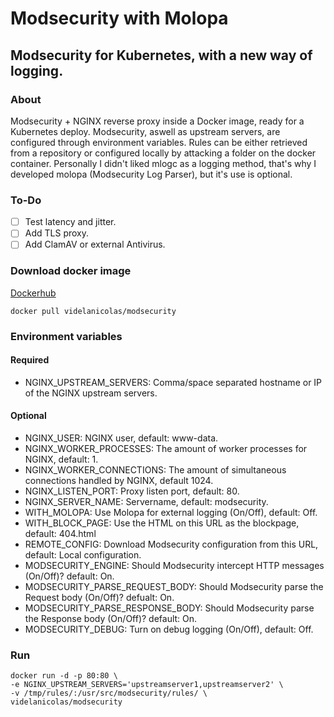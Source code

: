 # Modsecurity with Molopa

## Modsecurity for Kubernetes, with a new way of logging.

### About
Modsecurity + NGINX reverse proxy inside a Docker image, ready for a Kubernetes deploy. Modsecurity, aswell as upstream servers, are configured through environment variables. Rules can be either retrieved from a repository or configured locally by attacking a folder on the docker container. Personally I didn't liked mlogc as a logging method, that's why I developed molopa (Modsecurity Log Parser), but it's use is optional.
### To-Do
  - [ ] Test latency and jitter.
  - [ ] Add TLS proxy.
  - [ ] Add ClamAV or external Antivirus.
### Download docker image

[Dockerhub](https://hub.docker.com/r/videlanicolas/modsecurity/)

```shell
docker pull videlanicolas/modsecurity
```
### Environment variables
#### Required
   * NGINX_UPSTREAM_SERVERS: Comma/space separated hostname or IP of the NGINX upstream servers.
#### Optional
   * NGINX_USER: NGINX user, default: www-data.
   * NGINX_WORKER_PROCESSES: The amount of worker processes for NGINX, default: 1.
   * NGINX_WORKER_CONNECTIONS: The amount of simultaneous connections handled by NGINX, default 1024.
   * NGINX_LISTEN_PORT: Proxy listen port, default: 80.
   * NGINX_SERVER_NAME: Servername, default: modsecurity.
   * WITH_MOLOPA: Use Molopa for external logging (On/Off), default: Off.
   * WITH_BLOCK_PAGE: Use the HTML on this URL as the blockpage, default: 404.html
   * REMOTE_CONFIG: Download Modsecurity configuration from this URL, default: Local configuration.
   * MODSECURITY_ENGINE: Should Modsecurity intercept HTTP messages (On/Off)? default: On.
   * MODSECURITY_PARSE_REQUEST_BODY: Should Modsecurity parse the Request body (On/Off)? defualt: On.
   * MODSECURITY_PARSE_RESPONSE_BODY: Should Modsecurity parse the Response body (On/Off)? default: On.
   * MODSECURITY_DEBUG: Turn on debug logging (On/Off), default: Off.
### Run
```shell
docker run -d -p 80:80 \
-e NGINX_UPSTREAM_SERVERS='upstreamserver1,upstreamserver2' \
-v /tmp/rules/:/usr/src/modsecurity/rules/ \
videlanicolas/modsecurity
```